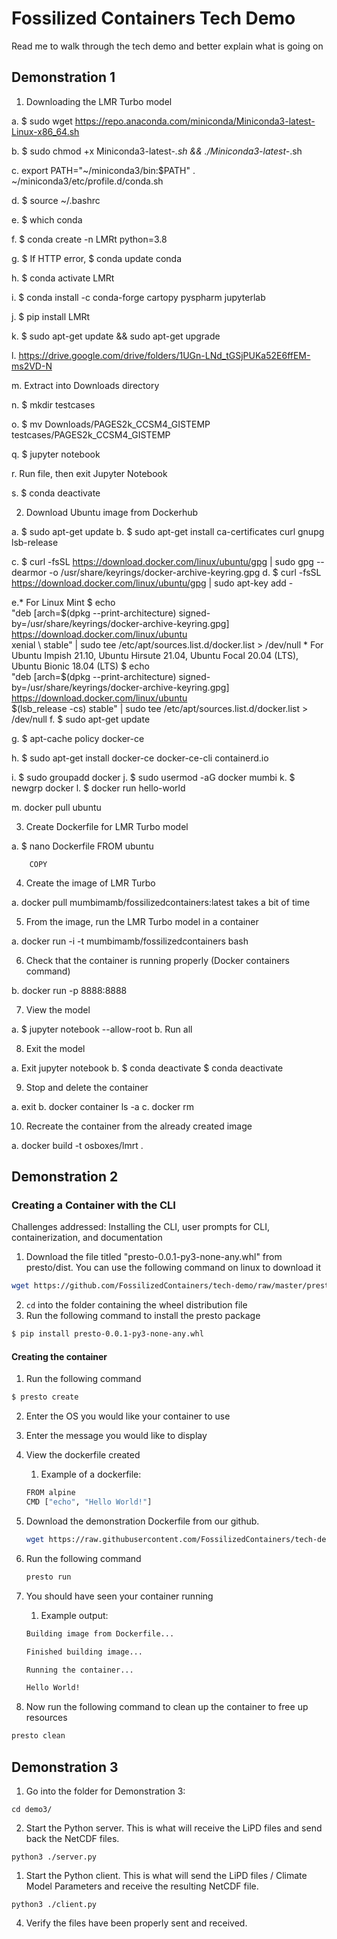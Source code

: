 # Fossilized Containers Tech Demo

Read me to walk through the tech demo and better explain what is going on

## Demonstration 1

1. Downloading the LMR Turbo model

  a. $ sudo wget https://repo.anaconda.com/miniconda/Miniconda3-latest-Linux-x86_64.sh
  
  b. $ sudo chmod +x Miniconda3-latest-*.sh && ./Miniconda3-latest-*.sh

  c. export PATH="~/miniconda3/bin:$PATH"
     . ~/miniconda3/etc/profile.d/conda.sh

  d. $ source ~/.bashrc
  
  e. $ which conda

  f. $ conda create -n LMRt python=3.8
  
  g. $ If HTTP error, $ conda update conda

  h. $ conda activate LMRt
  
  i. $ conda install -c conda-forge cartopy pyspharm jupyterlab
  
  j. $ pip install LMRt
  
  k. $ sudo apt-get update && sudo apt-get upgrade

  l. https://drive.google.com/drive/folders/1UGn-LNd_tGSjPUKa52E6ffEM-ms2VD-N
  
  m. Extract into Downloads directory
  
  n. $ mkdir testcases
  
  o. $ mv Downloads/PAGES2k_CCSM4_GISTEMP testcases/PAGES2k_CCSM4_GISTEMP

  q. $ jupyter notebook
  
  r. Run file, then exit Jupyter Notebook

  s. $ conda deactivate


2. Download Ubuntu image from Dockerhub

  a. $ sudo apt-get update
  b. $ sudo apt-get install ca-certificates curl gnupg lsb-release

  c. $ curl -fsSL https://download.docker.com/linux/ubuntu/gpg | sudo gpg --dearmor -o /usr/share/keyrings/docker-archive-keyring.gpg
  d. $ curl -fsSL https://download.docker.com/linux/ubuntu/gpg | sudo apt-key add -

  e.* For Linux Mint
      $  echo \
          "deb [arch=$(dpkg --print-architecture) signed-by=/usr/share/keyrings/docker-archive-keyring.gpg] https://download.docker.com/linux/ubuntu \
          xenial \ stable" | sudo tee /etc/apt/sources.list.d/docker.list > /dev/null
    * For Ubuntu Impish 21.10, Ubuntu Hirsute 21.04, Ubuntu Focal 20.04 (LTS),
      Ubuntu Bionic 18.04 (LTS)
      $  echo \
          "deb [arch=$(dpkg --print-architecture) signed-by=/usr/share/keyrings/docker-archive-keyring.gpg] https://download.docker.com/linux/ubuntu \
          $(lsb_release -cs) stable" | sudo tee /etc/apt/sources.list.d/docker.list > /dev/null
  f. $ sudo apt-get update

  g. $ apt-cache policy docker-ce

  h. $ sudo apt-get install docker-ce docker-ce-cli containerd.io

  i. $ sudo groupadd docker
  j. $ sudo usermod -aG docker mumbi
  k. $ newgrp docker
  l. $ docker run hello-world

  m. docker pull ubuntu


3. Create Dockerfile for LMR Turbo model

  a. $ nano Dockerfile
        FROM ubuntu

        COPY

4. Create the image of LMR Turbo

  a. docker pull mumbimamb/fossilizedcontainers:latest
  takes a bit of time

5. From the image, run the LMR Turbo model in a container

  a. docker run -i -t mumbimamb/fossilizedcontainers bash

6. Check that the container is running properly (Docker containers command)

  b. docker run -p 8888:8888 <ID>

7. View the model

  a. $ jupyter notebook --allow-root
  b. Run all

8. Exit the model

  a. Exit jupyter notebook
  b. $ conda deactivate
     $ conda deactivate


9. Stop and delete the container

  a. exit
  b. docker container ls -a
  c. docker rm <CONTAINER ID>

10. Recreate the container from the already created image

  a. docker build -t osboxes/lmrt .

## Demonstration 2

### Creating a Container with the CLI

Challenges addressed: Installing the CLI, user prompts for CLI, containerization, and documentation

1. Download the file titled "presto-0.0.1-py3-none-any.whl" from presto/dist. You can use the following command on linux to download it
~~~bash
wget https://github.com/FossilizedContainers/tech-demo/raw/master/presto/dist/presto-0.0.1-py3-none-any.whl
~~~
2. `cd` into the folder containing the wheel distribution file
3. Run the following command to install the presto package
~~~bash
$ pip install presto-0.0.1-py3-none-any.whl
~~~

#### Creating the container
1. Run the following command
~~~bash
$ presto create
~~~
2. Enter the OS you would like your container to use
3. Enter the message you would like to display
4. View the dockerfile created
   1. Example of a dockerfile:
   ~~~bash
   FROM alpine
   CMD ["echo", "Hello World!"]
    ~~~
5. Download the demonstration Dockerfile from our github.
   ~~~bash
   wget https://raw.githubusercontent.com/FossilizedContainers/tech-demo/master/C4/Dockerfile
   ~~~
6. Run the following command
   ~~~bash
   presto run
   ~~~

7. You should have seen your container running
   1. Example output:
   ~~~bash
   Building image from Dockerfile...

   Finished building image...

   Running the container...

   Hello World!
   ~~~

8. Now run the following command to clean up the container to free up resources
  ~~~bash
  presto clean
  ~~~
## Demonstration 3

1. Go into the folder for Demonstration 3:
```
cd demo3/
```

2. Start the Python server. This is what will receive the LiPD files and send back the NetCDF files.

```
python3 ./server.py
```

1. Start the Python client. This is what will send the LiPD files / Climate Model Parameters and receive the resulting NetCDF file.

```
python3 ./client.py
```

4. Verify the files have been properly sent and received.
